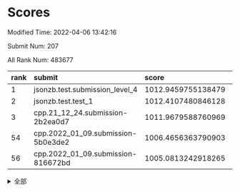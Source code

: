 # Scores

Modified Time: 2022-04-06 13:42:16

Submit Num: 207

All Rank Num: 483677

| rank |               submit               |       score        |       sigma        | pk_num |
| :--- | :--------------------------------- | :----------------- | :----------------- | :----- |
| 1    | jsonzb.test.submission_level_4     | 1012.9459755138479 | 0.7994091888793653 | 9343   |
| 2    | jsonzb.test.test_1                 | 1012.4107480846128 | 0.7985938964355778 | 9343   |
| 3    | cpp.21_12_24.submission-2b2ea0d7   | 1011.9679588760969 | 0.8121413652408244 | 9348   |
| 54   | cpp.2022_01_09.submission-5b0e3de2 | 1006.4656363790903 | 0.7127763394571606 | 9348   |
| 56   | cpp.2022_01_09.submission-816672bd | 1005.0813242918265 | 0.715151537717042  | 9347   |


<details>
<summary>全部</summary>

| rank |                 submit                 |       score        |       sigma        | pk_num |
| :--- | :------------------------------------- | :----------------- | :----------------- | :----- |
| 1    | jsonzb.test.submission_level_4         | 1012.9459755138479 | 0.7994091888793653 | 9343   |
| 2    | jsonzb.test.test_1                     | 1012.4107480846128 | 0.7985938964355778 | 9343   |
| 3    | cpp.21_12_24.submission-2b2ea0d7       | 1011.9679588760969 | 0.8121413652408244 | 9348   |
| 4    | gobigger.level_3.submission_level_3_43 | 1011.95188934861   | 0.7670189644458199 | 9345   |
| 5    | gobigger.level_3.submission_level_3_22 | 1011.7844170533264 | 0.8003987768506532 | 9348   |
| 6    | gobigger.level_3.submission_level_3_39 | 1011.6625570733366 | 0.7873093691854767 | 9350   |
| 7    | gobigger.level_3.submission_level_3_41 | 1011.4465725361807 | 0.7978095156761199 | 9345   |
| 8    | gobigger.level_3.submission_level_3_35 | 1011.4269334453069 | 0.7672746882267295 | 9345   |
| 9    | gobigger.level_3.submission_level_3_2  | 1011.0701271607362 | 0.78599287524127   | 9340   |
| 10   | gobigger.level_3.submission_level_3_24 | 1011.0515330977869 | 0.7739228852729554 | 9351   |
| 11   | gobigger.level_3.submission_level_3_42 | 1011.0015934220162 | 0.7906619403358228 | 9351   |
| 12   | gobigger.level_3.submission_level_3_21 | 1010.8981145362839 | 0.7912733464096661 | 9348   |
| 13   | gobigger.level_3.submission_level_3_38 | 1010.6650366325333 | 0.7526923187910273 | 9346   |
| 14   | gobigger.level_3.submission_level_3_31 | 1010.6043807976178 | 0.7603079199809472 | 9346   |
| 15   | gobigger.level_3.submission_level_3_14 | 1010.5989841503232 | 0.769434545274132  | 9345   |
| 16   | gobigger.level_3.submission_level_3_18 | 1010.5938899423663 | 0.7673546069673767 | 9347   |
| 17   | gobigger.level_3.submission_level_3_17 | 1010.5704356319031 | 0.799942079140274  | 9347   |
| 18   | gobigger.level_3.submission_level_3_5  | 1010.4741328033386 | 0.7659161479449876 | 9351   |
| 19   | gobigger.level_3.submission_level_3_19 | 1010.3814276804753 | 0.7647734805929699 | 9350   |
| 20   | gobigger.level_3.submission_level_3_3  | 1010.3522809808152 | 0.7380134822448551 | 9346   |
| 21   | gobigger.level_3.submission_level_3_1  | 1010.3463069316922 | 0.7376411109552413 | 9344   |
| 22   | gobigger.level_3.submission_level_3_36 | 1010.3207986351777 | 0.755211798617813  | 9349   |
| 23   | gobigger.level_3.submission_level_3_46 | 1010.2788439057709 | 0.7564522948081678 | 9344   |
| 24   | gobigger.level_3.submission_level_3_7  | 1010.1801086886791 | 0.7641626949900765 | 9346   |
| 25   | gobigger.level_3.submission_level_3_45 | 1010.1528067947654 | 0.7656750392750015 | 9341   |
| 26   | gobigger.level_3.submission_level_3_49 | 1010.1376562331336 | 0.7498001882277411 | 9346   |
| 27   | gobigger.level_3.submission_level_3_10 | 1010.1260075493002 | 0.7728334785614709 | 9345   |
| 28   | gobigger.level_3.submission_level_3_47 | 1010.1085860342131 | 0.7632507816704364 | 9344   |
| 29   | gobigger.level_3.submission_level_3_33 | 1010.0273007716845 | 0.7449070703475292 | 9344   |
| 30   | gobigger.level_3.submission_level_3_12 | 1009.9364004033108 | 0.7547428620701268 | 9343   |
| 31   | gobigger.level_3.submission_level_3_48 | 1009.9337904465019 | 0.7595956550078125 | 9352   |
| 32   | gobigger.level_3.submission_level_3_28 | 1009.9107317461923 | 0.7661309418266004 | 9351   |
| 33   | gobigger.level_3.submission_level_3_29 | 1009.814893621821  | 0.7726922893985955 | 9350   |
| 34   | gobigger.level_3.submission_level_3_26 | 1009.7967850197972 | 0.7514881193603016 | 9347   |
| 35   | gobigger.level_3.submission_level_3_27 | 1009.7524891153405 | 0.7726681783176743 | 9350   |
| 36   | gobigger.level_3.submission_level_3_34 | 1009.7142406073976 | 0.7623011880064959 | 9349   |
| 37   | gobigger.level_3.submission_level_3_23 | 1009.7038298717437 | 0.7432095074582606 | 9342   |
| 38   | gobigger.level_3.submission_level_3_16 | 1009.693739813432  | 0.750648408865043  | 9346   |
| 39   | gobigger.level_3.submission_level_3_20 | 1009.6839617852723 | 0.7766030540182063 | 9349   |
| 40   | gobigger.level_3.submission_level_3_25 | 1009.3992539642965 | 0.7525799783431537 | 9347   |
| 41   | gobigger.level_3.submission_level_3_6  | 1009.3785462833284 | 0.7468034791203741 | 9351   |
| 42   | gobigger.level_3.submission_level_3_13 | 1009.3395084788881 | 0.7583545008403412 | 9348   |
| 43   | gobigger.level_3.submission_level_3_30 | 1009.3297627501022 | 0.7537808160499467 | 9347   |
| 44   | gobigger.level_3.submission_level_3_40 | 1009.2875010169619 | 0.745399501466116  | 9348   |
| 45   | gobigger.level_3.submission_level_3_44 | 1009.2531493752997 | 0.7535972896687549 | 9349   |
| 46   | gobigger.level_3.submission_level_3_37 | 1009.2262275482731 | 0.7616480774443186 | 9345   |
| 47   | gobigger.level_3.submission_level_3_11 | 1008.9754609852682 | 0.7391600062163505 | 9347   |
| 48   | gobigger.level_3.submission_level_3_9  | 1008.8785596184753 | 0.7490919046059527 | 9345   |
| 49   | gobigger.level_3.submission_level_3_8  | 1008.8662136307004 | 0.7356216088228668 | 9348   |
| 50   | gobigger.level_3.submission_level_3_15 | 1008.8324126182396 | 0.7252925191624187 | 9349   |
| 51   | gobigger.level_3.submission_level_3_4  | 1008.7341987291506 | 0.744904467380743  | 9347   |
| 52   | gobigger.level_3.submission_level_3_0  | 1008.475527631346  | 0.7405689344329633 | 9345   |
| 53   | gobigger.level_3.submission_level_3_32 | 1008.2531057571808 | 0.7450780180571355 | 9348   |
| 54   | cpp.2022_01_09.submission-5b0e3de2     | 1006.4656363790903 | 0.7127763394571606 | 9348   |
| 55   | gobigger.level_1.submission_level_1_35 | 1005.7263679761896 | 0.7326148482642577 | 9345   |
| 56   | cpp.2022_01_09.submission-816672bd     | 1005.0813242918265 | 0.715151537717042  | 9347   |
| 57   | gobigger.level_1.submission_level_1_0  | 1004.4502093844256 | 0.7168324169072979 | 9348   |
| 58   | gobigger.level_1.submission_level_1_11 | 1004.3595840437821 | 0.7152286919100322 | 9349   |
| 59   | gobigger.level_1.submission_level_1_40 | 1004.3449194902462 | 0.7082901808633761 | 9348   |
| 60   | gobigger.level_1.submission_level_1_37 | 1004.0445679075702 | 0.7272780960682889 | 9350   |
| 61   | gobigger.level_1.submission_level_1_34 | 1003.9645385831794 | 0.7130373641519945 | 9347   |
| 62   | gobigger.level_1.submission_level_1_4  | 1003.9562587451815 | 0.7225882965455721 | 9345   |
| 63   | gobigger.level_1.submission_level_1_3  | 1003.7845123734701 | 0.7160994280313276 | 9349   |
| 64   | gobigger.level_1.submission_level_1_20 | 1003.7625839607982 | 0.7248771589376226 | 9349   |
| 65   | gobigger.level_1.submission_level_1_16 | 1003.7337488030038 | 0.7249024595761879 | 9346   |
| 66   | gobigger.level_1.submission_level_1_13 | 1003.7130034324892 | 0.710295887211127  | 9348   |
| 67   | gobigger.level_1.submission_level_1_46 | 1003.6763984352866 | 0.7200194042205718 | 9349   |
| 68   | gobigger.level_1.submission_level_1_26 | 1003.6613126870253 | 0.710854602750479  | 9349   |
| 69   | gobigger.level_1.submission_level_1_19 | 1003.6232741051881 | 0.71482319018156   | 9341   |
| 70   | gobigger.level_1.submission_level_1_32 | 1003.5810480007366 | 0.716453502144105  | 9346   |
| 71   | gobigger.level_1.submission_level_1_25 | 1003.5319933621373 | 0.7120722287602115 | 9344   |
| 72   | gobigger.level_1.submission_level_1_47 | 1003.4697788047476 | 0.7158197871048814 | 9351   |
| 73   | gobigger.level_1.submission_level_1_18 | 1003.4497746366598 | 0.7191825977870769 | 9346   |
| 74   | gobigger.level_1.submission_level_1_12 | 1003.4147716349746 | 0.7150682077675904 | 9347   |
| 75   | gobigger.level_1.submission_level_1_27 | 1003.4011949824941 | 0.7123879880075313 | 9344   |
| 76   | gobigger.level_1.submission_level_1_43 | 1003.2664013959505 | 0.7151308433508982 | 9344   |
| 77   | gobigger.level_1.submission_level_1_45 | 1003.1877553140494 | 0.7025429682561167 | 9342   |
| 78   | gobigger.level_1.submission_level_1_29 | 1003.1364995889993 | 0.7211006766862583 | 9348   |
| 79   | gobigger.level_1.submission_level_1_24 | 1003.0858452624028 | 0.7156488919237336 | 9344   |
| 80   | gobigger.level_1.submission_level_1_10 | 1003.0414452179471 | 0.7207167423690735 | 9346   |
| 81   | gobigger.level_1.submission_level_1_9  | 1003.0288288117462 | 0.7116861362696117 | 9350   |
| 82   | gobigger.level_1.submission_level_1_30 | 1002.9887314599915 | 0.7135667926098969 | 9343   |
| 83   | gobigger.level_1.submission_level_1_48 | 1002.985241698297  | 0.7158598271467291 | 9345   |
| 84   | gobigger.level_1.submission_level_1_1  | 1002.9548243768527 | 0.719121489313624  | 9346   |
| 85   | gobigger.level_1.submission_level_1_33 | 1002.9047058585478 | 0.7178291468344115 | 9347   |
| 86   | gobigger.level_1.submission_level_1_22 | 1002.8625563715404 | 0.718425013666598  | 9346   |
| 87   | gobigger.level_1.submission_level_1_39 | 1002.8529204559675 | 0.7168452734945051 | 9345   |
| 88   | gobigger.level_1.submission_level_1_36 | 1002.8524310291883 | 0.7133660259983903 | 9346   |
| 89   | gobigger.level_1.submission_level_1_21 | 1002.742507964981  | 0.7113899063482013 | 9348   |
| 90   | gobigger.level_1.submission_level_1_14 | 1002.7379806310566 | 0.7214990432625497 | 9347   |
| 91   | gobigger.level_1.submission_level_1_42 | 1002.7379604954675 | 0.7155204491340331 | 9345   |
| 92   | gobigger.level_1.submission_level_1_7  | 1002.7087347572163 | 0.7083813934176676 | 9345   |
| 93   | gobigger.level_1.submission_level_1_49 | 1002.6157492489193 | 0.7167662190042369 | 9346   |
| 94   | gobigger.level_1.submission_level_1_5  | 1002.4976435906731 | 0.7118172815702959 | 9346   |
| 95   | gobigger.level_1.submission_level_1_31 | 1002.4893110528817 | 0.7064476364175969 | 9348   |
| 96   | gobigger.level_1.submission_level_1_41 | 1002.4452339720843 | 0.7141504658836273 | 9341   |
| 97   | gobigger.level_1.submission_level_1_8  | 1002.3736940293943 | 0.7080063107845183 | 9350   |
| 98   | gobigger.level_1.submission_level_1_38 | 1002.3547496646685 | 0.7184222895102368 | 9349   |
| 99   | gobigger.level_1.submission_level_1_15 | 1002.2132816990674 | 0.7098192152166467 | 9345   |
| 100  | gobigger.level_1.submission_level_1_17 | 1002.1948818354408 | 0.7093002823134914 | 9348   |
| 101  | gobigger.level_1.submission_level_1_23 | 1002.1465544595014 | 0.7179445187792189 | 9349   |
| 102  | gobigger.level_1.submission_level_1_28 | 1002.0472978226433 | 0.7090321432050551 | 9351   |
| 103  | gobigger.level_1.submission_level_1_44 | 1001.952420303596  | 0.7067970040129135 | 9344   |
| 104  | gobigger.level_1.submission_level_1_6  | 1001.8186609116336 | 0.7102744014564008 | 9346   |
| 105  | gobigger.level_1.submission_level_1_2  | 1001.7925559268581 | 0.7124525983935449 | 9347   |
| 106  | gobigger.random.submission_random_39   | 997.7824463750904  | 0.7206190374457553 | 9351   |
| 107  | gobigger.random.submission_random_34   | 997.2428275227114  | 0.6961494443774549 | 9351   |
| 108  | gobigger.random.submission_random_48   | 997.1486149470772  | 0.7078621950971993 | 9349   |
| 109  | gobigger.random.submission_random_49   | 997.0616744818041  | 0.6998493659356733 | 9343   |
| 110  | gobigger.random.submission_random_14   | 996.9576892037998  | 0.7135027784290154 | 9342   |
| 111  | gobigger.random.submission_random_41   | 996.9152641241838  | 0.7120921082932734 | 9347   |
| 112  | gobigger.random.submission_random_19   | 996.7694461118589  | 0.7117527245898653 | 9349   |
| 113  | gobigger.random.submission_random_8    | 996.7651779170848  | 0.706357819274151  | 9348   |
| 114  | gobigger.random.submission_random_10   | 996.6793160300261  | 0.6981605443543357 | 9345   |
| 115  | gobigger.random.submission_random_43   | 996.6222704106481  | 0.7072708726692436 | 9348   |
| 116  | gobigger.random.submission_random_18   | 996.5389320617351  | 0.706036045340629  | 9349   |
| 117  | gobigger.random.submission_random_9    | 996.5263305728997  | 0.71141473719698   | 9347   |
| 118  | gobigger.random.submission_random_13   | 996.4623880520284  | 0.7092903025259335 | 9348   |
| 119  | gobigger.random.submission_random_26   | 996.4467141165183  | 0.7198008876335033 | 9343   |
| 120  | gobigger.random.submission_random_42   | 996.40389364393    | 0.713017860360137  | 9341   |
| 121  | gobigger.random.submission_random_1    | 996.382924596535   | 0.7192375796542927 | 9345   |
| 122  | gobigger.random.submission_random_25   | 996.3422197306118  | 0.6959308403164292 | 9345   |
| 123  | gobigger.random.submission_random_20   | 996.3301568018586  | 0.7107864400607434 | 9349   |
| 124  | gobigger.random.submission_random_6    | 996.3257907631602  | 0.7096981283905741 | 9344   |
| 125  | gobigger.random.submission_random_21   | 996.3241013690667  | 0.7023682517044085 | 9349   |
| 126  | gobigger.random.submission_random_11   | 996.3225138846266  | 0.7143131950409278 | 9348   |
| 127  | gobigger.random.submission_random_7    | 996.2926886357956  | 0.7103361952699798 | 9345   |
| 128  | gobigger.random.submission_random_36   | 996.2766488892762  | 0.7186536402998785 | 9341   |
| 129  | gobigger.random.submission_random_38   | 996.2235902775354  | 0.7113761627709942 | 9345   |
| 130  | gobigger.random.submission_random_31   | 996.209596452786   | 0.6986479023194958 | 9346   |
| 131  | gobigger.random.submission_random_22   | 996.1602476868039  | 0.7073444024305582 | 9351   |
| 132  | gobigger.random.submission_random_5    | 996.1055449718514  | 0.7036962600889073 | 9344   |
| 133  | gobigger.random.submission_random_16   | 996.0271417934775  | 0.7115706172258993 | 9346   |
| 134  | gobigger.random.submission_random_3    | 996.0200268252308  | 0.7176148331297255 | 9345   |
| 135  | gobigger.random.submission_random_32   | 996.0004978527335  | 0.7064157616140514 | 9342   |
| 136  | gobigger.random.submission_random_12   | 995.9689255400893  | 0.7024413578403444 | 9347   |
| 137  | gobigger.random.submission_random_30   | 995.9596206091313  | 0.7088700348466489 | 9348   |
| 138  | gobigger.random.submission_random_35   | 995.8183973319418  | 0.7131062596948871 | 9346   |
| 139  | gobigger.random.submission_random_40   | 995.7817713350121  | 0.7301508996299263 | 9351   |
| 140  | gobigger.random.submission_random_47   | 995.7717010996244  | 0.7181560793525229 | 9346   |
| 141  | gobigger.random.submission_random_0    | 995.6907738162556  | 0.7085483326054139 | 9339   |
| 142  | gobigger.random.submission_random_46   | 995.685646467264   | 0.7015765276164091 | 9345   |
| 143  | gobigger.random.submission_random_17   | 995.600741102147   | 0.7248508027553253 | 9348   |
| 144  | gobigger.random.submission_random_33   | 995.5553763457156  | 0.7187605797661852 | 9348   |
| 145  | gobigger.random.submission_random_28   | 995.5511477245186  | 0.7189643091533843 | 9346   |
| 146  | gobigger.random.submission_random_37   | 995.5018412310947  | 0.7092354190402796 | 9343   |
| 147  | gobigger.random.submission_random_45   | 995.4775267251508  | 0.7216513314466573 | 9342   |
| 148  | gobigger.random.submission_random_23   | 995.4514612257258  | 0.7019465425219792 | 9342   |
| 149  | gobigger.random.submission_random_29   | 995.438728555396   | 0.703180313253813  | 9348   |
| 150  | gobigger.random.submission_random_24   | 995.3926297798557  | 0.70086494224619   | 9349   |
| 151  | gobigger.random.submission_random_27   | 994.9786501222143  | 0.719716713695089  | 9346   |
| 152  | gobigger.random.submission_random_44   | 994.8659616291719  | 0.7104452603108048 | 9342   |
| 153  | gobigger.random.submission_random_4    | 994.8075784456535  | 0.7140137436759176 | 9345   |
| 154  | gobigger.random.submission_random_15   | 994.7658568827288  | 0.7243998838332364 | 9349   |
| 155  | gobigger.random.submission_random_2    | 994.41065030934    | 0.7147997017161912 | 9346   |
| 156  | gobigger.level_2.submission_level_2_22 | 994.1540216058563  | 0.7382170429567535 | 9344   |
| 157  | gobigger.level_2.submission_level_2_16 | 993.9165505339522  | 0.7354409995950292 | 9344   |
| 158  | gobigger.level_2.submission_level_2_6  | 993.5723427963017  | 0.7324914879154525 | 9347   |
| 159  | gobigger.level_2.submission_level_2_1  | 993.558447450711   | 0.7387814608234807 | 9349   |
| 160  | gobigger.level_2.submission_level_2_5  | 993.5461631828744  | 0.7471872158506381 | 9345   |
| 161  | gobigger.level_2.submission_level_2_3  | 993.4439856114363  | 0.7318963727201054 | 9347   |
| 162  | gobigger.level_2.submission_level_2_35 | 993.1277965308127  | 0.7296133420554393 | 9346   |
| 163  | gobigger.level_2.submission_level_2_47 | 993.1095366854046  | 0.7467792757995985 | 9348   |
| 164  | gobigger.level_2.submission_level_2_26 | 993.0896119708419  | 0.7473895199259974 | 9353   |
| 165  | gobigger.level_2.submission_level_2_32 | 993.0560178078998  | 0.7395754807271223 | 9349   |
| 166  | gobigger.level_2.submission_level_2_31 | 992.9731579504131  | 0.7221138975977767 | 9351   |
| 167  | gobigger.level_2.submission_level_2_44 | 992.972114330646   | 0.737235442554786  | 9348   |
| 168  | gobigger.level_2.submission_level_2_48 | 992.9194582052909  | 0.7330427379992328 | 9343   |
| 169  | gobigger.level_2.submission_level_2_21 | 992.912737197578   | 0.735537135804549  | 9351   |
| 170  | gobigger.level_2.submission_level_2_43 | 992.6594784520829  | 0.7481684099598123 | 9342   |
| 171  | gobigger.level_2.submission_level_2_20 | 992.615872301934   | 0.7373917087111901 | 9352   |
| 172  | gobigger.level_2.submission_level_2_23 | 992.6107646211309  | 0.747533397997569  | 9347   |
| 173  | gobigger.level_2.submission_level_2_34 | 992.5955968175996  | 0.7405557498300726 | 9349   |
| 174  | gobigger.level_2.submission_level_2_18 | 992.5894354977667  | 0.7395961072316877 | 9344   |
| 175  | gobigger.level_2.submission_level_2_2  | 992.5531194894683  | 0.7388896390715639 | 9348   |
| 176  | gobigger.level_2.submission_level_2_8  | 992.4547276822866  | 0.7303507595047425 | 9348   |
| 177  | gobigger.level_2.submission_level_2_49 | 992.377675824028   | 0.7451571664340244 | 9344   |
| 178  | gobigger.level_2.submission_level_2_36 | 992.3258057423557  | 0.7285398659336569 | 9347   |
| 179  | gobigger.level_2.submission_level_2_29 | 992.3109845541394  | 0.7532347707025119 | 9348   |
| 180  | gobigger.level_2.submission_level_2_42 | 992.2672472853037  | 0.7565094776827245 | 9349   |
| 181  | gobigger.level_2.submission_level_2_11 | 992.2074781325769  | 0.7498485753308299 | 9343   |
| 182  | gobigger.level_2.submission_level_2_41 | 992.1593664439066  | 0.744479330117354  | 9345   |
| 183  | gobigger.level_2.submission_level_2_45 | 992.1135070338996  | 0.7613053717129056 | 9341   |
| 184  | gobigger.level_2.submission_level_2_33 | 992.0704531876038  | 0.7552910150181744 | 9342   |
| 185  | gobigger.level_2.submission_level_2_37 | 992.0321566154712  | 0.7441332353139208 | 9352   |
| 186  | gobigger.level_2.submission_level_2_12 | 991.7564904659118  | 0.7338339731080586 | 9346   |
| 187  | gobigger.level_2.submission_level_2_4  | 991.734371179768   | 0.7353212581894168 | 9344   |
| 188  | gobigger.level_2.submission_level_2_7  | 991.7230566943293  | 0.7693905861219937 | 9347   |
| 189  | gobigger.level_2.submission_level_2_10 | 991.5800562855377  | 0.7438332807972743 | 9343   |
| 190  | gobigger.level_2.submission_level_2_25 | 991.557306388032   | 0.7552146358613475 | 9341   |
| 191  | gobigger.level_2.submission_level_2_27 | 991.5447473267108  | 0.7385282461966898 | 9347   |
| 192  | gobigger.level_2.submission_level_2_40 | 991.5321195680524  | 0.7423789600115525 | 9346   |
| 193  | gobigger.level_2.submission_level_2_38 | 991.5312702643818  | 0.7401495447136389 | 9346   |
| 194  | gobigger.level_2.submission_level_2_39 | 991.4842021739769  | 0.7454567104755522 | 9342   |
| 195  | gobigger.level_2.submission_level_2_30 | 991.4545723178685  | 0.7586152749594901 | 9345   |
| 196  | gobigger.level_2.submission_level_2_46 | 991.3885239361656  | 0.7512603802952603 | 9346   |
| 197  | gobigger.level_2.submission_level_2_17 | 991.2881246516348  | 0.7670923920575966 | 9345   |
| 198  | gobigger.level_2.submission_level_2_9  | 991.2162562302451  | 0.763310208804086  | 9350   |
| 199  | gobigger.level_2.submission_level_2_19 | 991.1775472299187  | 0.7484108694260959 | 9342   |
| 200  | gobigger.level_2.submission_level_2_15 | 991.1463851603736  | 0.7562997629772896 | 9345   |
| 201  | gobigger.level_2.submission_level_2_0  | 990.916575632275   | 0.7776934174250469 | 9344   |
| 202  | gobigger.level_2.submission_level_2_14 | 990.7292323550162  | 0.7657994216755277 | 9346   |
| 203  | gobigger.level_2.submission_level_2_13 | 990.6121094715216  | 0.7680045920850693 | 9342   |
| 204  | gobigger.level_2.submission_level_2_24 | 990.5657495713203  | 0.7394492287905255 | 9347   |
| 205  | gobigger.level_2.submission_level_2_28 | 990.561731334873   | 0.767416275841993  | 9346   |
| 206  | gobigger.none.submission_none_0        | 977.9295791732841  | 1.3060123925014282 | 9351   |
| 207  | gobigger.none.submission_none_1        | 974.9408674035675  | 1.5497045887670085 | 9348   |

</details>